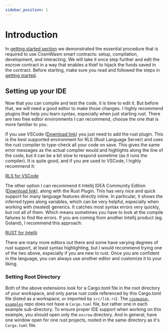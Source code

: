 ```yaml
---
sidebar_position: 1
---
```


# Introduction

In [getting started section](https://docs.cosmwasm.com/0.14/getting-started/intro) we demonstrated the essential
procedure that is required
to use
CosmWasm smart contracts: setup, compilation, development, and interacting. We will take it once step further and edit
the escrow contract in a way that enables a thief to hijack the funds saved in the contract. Before starting, make sure
you read and followed the steps in [getting started](https://docs.cosmwasm.com/0.14/getting-started/intro).

## Setting up your IDE

Now that you can compile and test the code, it is time to edit it. But before that, we will need a good editor to make
those changes. I highly recommend plugins that help you learn syntax, especially when just starting rust. There are two
free editor environments I can recommend, choose the one that is more familiar to you.

If you use VSCode ([Download link](https://code.visualstudio.com/download)) you just need to add the rust plugin. This
is the best supported environment for RLS (Rust Language Server) and uses the rust compiler to type-check all your code
on save. This gives the same error messages as the actual compiler would and highlights along the line of the code, but
it can be a bit slow to respond sometime (as it runs the compiler). It is quite good, and if you are used to VSCode, I
highly recommend it:

[RLS for VSCode](https://marketplace.visualstudio.com/items?itemName=rust-lang.rust)

The other option I can recommend it Intellij IDEA Community
Edition ([Download link](https://www.jetbrains.com/idea/download/)), along with the Rust Plugin. This has very nice and
quick support for many language features directly inline. In particular, it shows the inferred types along variables,
which can be very helpful, especially when working with (nested) generics. It catches most syntax errors very quickly,
but not all of them. Which means sometimes you have to look at the compile failures to find the errors. If you are
coming from another Intellij product (eg. Goland), I recommend this approach:

[RUST for Intellij](https://intellij-rust.github.io/)

There are many more editors out there and some have varying degrees of rust support, at least syntax highlighting, but I
would recommend trying one of the two above, especially if you are new to rust. Once you are confident in the language,
you can always use another editor and customize it to your liking.

### Setting Root Directory

Both of the above extensions look for a Cargo.toml file in the root directory of your workspace, and only parse rust
code referenced by this Cargo.toml file (listed as a workspace, or imported by `src/lib.rs`).
The [`cosmwasm-examples`](https://github.com/CosmWasm/cosmwasm-examples) repo does not have a `Cargo.toml` file, but
rather one in each example sub-directory. To ensure proper IDE support when working on this example, you should open
only the `escrow` directory. And in general, have one window open for one rust projects, rooted in the same directory as
it's `Cargo.toml` file.
